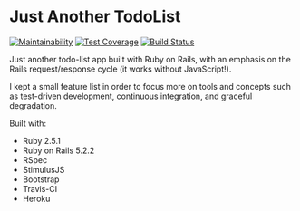 # Just Another TodoList

[![Maintainability](https://api.codeclimate.com/v1/badges/0e000a54e3c49432d99c/maintainability)](https://codeclimate.com/github/thomasjlee/justanothertodolist/maintainability)
[![Test Coverage](https://api.codeclimate.com/v1/badges/0e000a54e3c49432d99c/test_coverage)](https://codeclimate.com/github/thomasjlee/justanothertodolist/test_coverage)
[![Build Status](https://travis-ci.org/thomasjlee/justanothertodolist.svg?branch=master)](https://travis-ci.org/thomasjlee/justanothertodolist)

Just another todo-list app built with Ruby on Rails, with an emphasis on the Rails request/response cycle (it works without JavaScript!).

I kept a small feature list in order to focus more on tools and concepts such as test-driven development, continuous integration, and graceful degradation.

Built with:

- Ruby 2.5.1
- Ruby on Rails 5.2.2
- RSpec
- StimulusJS
- Bootstrap
- Travis-CI
- Heroku
